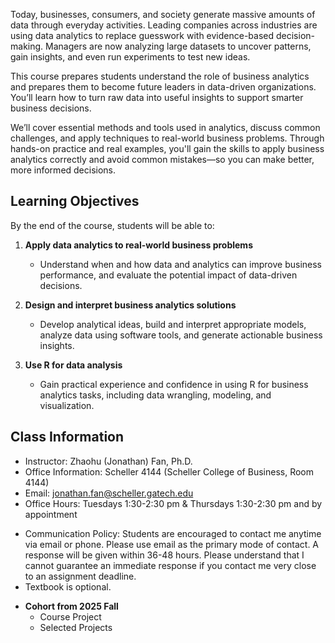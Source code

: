 Today, businesses, consumers, and society generate massive amounts of data through everyday activities. Leading companies across industries are using data analytics to replace guesswork with evidence-based decision-making. Managers are now analyzing large datasets to uncover patterns, gain insights, and even run experiments to test new ideas.

This course prepares students understand the role of business analytics and prepares them to become future leaders in data-driven organizations. You’ll learn how to turn raw data into useful insights to support smarter business decisions.

We’ll cover essential methods and tools used in analytics, discuss common challenges, and apply techniques to real-world business problems. Through hands-on practice and real examples, you'll gain the skills to apply business analytics correctly and avoid common mistakes—so you can make better, more informed decisions.


## Learning Objectives
By the end of the course, students will be able to:

1. **Apply data analytics to real-world business problems**
   - Understand when and how data and analytics can improve business performance, and evaluate the potential impact of data-driven decisions.

2. **Design and interpret business analytics solutions**
   - Develop analytical ideas, build and interpret appropriate models, analyze data using software tools, and generate actionable business insights.

3. **Use R for data analysis**
    - Gain practical experience and confidence in using R for business analytics tasks, including data wrangling, modeling, and visualization.

## Class Information
* Instructor: Zhaohu (Jonathan) Fan, Ph.D.
* Office Information: Scheller 4144 (Scheller College of Business, Room 4144) 
* Email: jonathan.fan@scheller.gatech.edu
* Office Hours: Tuesdays 1:30-2:30 pm & Thursdays 1:30-2:30 pm and by appointment

 
- Communication Policy: Students are encouraged to contact me anytime via email or phone. Please use email as the primary mode of contact.  A response will be given within 36-48 hours.  Please understand that I cannot guarantee an immediate response if you contact me very close to an assignment deadline. 
- Textbook is optional.


 * **Cohort from 2025 Fall**
    * Course Project
    * Selected Projects
